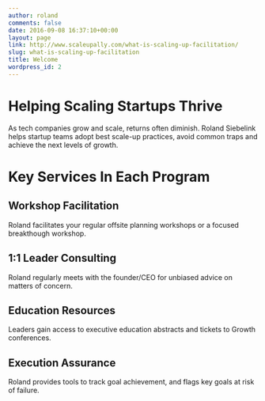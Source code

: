 ```yaml
---
author: roland
comments: false
date: 2016-09-08 16:37:10+00:00
layout: page
link: http://www.scaleupally.com/what-is-scaling-up-facilitation/
slug: what-is-scaling-up-facilitation
title: Welcome
wordpress_id: 2
---
```


# Helping Scaling Startups Thrive


As tech companies grow and scale, returns often diminish. Roland Siebelink helps startup teams adopt best scale-up practices, avoid common traps and achieve the next levels of growth.


# 




# Key Services In Each Program




## Workshop Facilitation


Roland facilitates your regular offsite planning workshops or a focused breakthough workshop.


## 1:1 Leader Consulting


Roland regularly meets with the founder/CEO for unbiased advice on matters of concern.


## Education Resources


Leaders gain access to executive education abstracts and tickets to Growth conferences.


## Execution Assurance


Roland provides tools to track goal achievement, and flags key goals at risk of failure.

